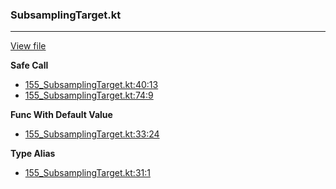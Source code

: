 ### SubsamplingTarget.kt
---
[View file](../files/155_SubsamplingTarget.kt)

**Safe Call**

 - [155_SubsamplingTarget.kt:40:13](../files/155_SubsamplingTarget.kt#L40)
 - [155_SubsamplingTarget.kt:74:9](../files/155_SubsamplingTarget.kt#L74)

**Func With Default Value**

 - [155_SubsamplingTarget.kt:33:24](../files/155_SubsamplingTarget.kt#L33)

**Type Alias**

 - [155_SubsamplingTarget.kt:31:1](../files/155_SubsamplingTarget.kt#L31)
